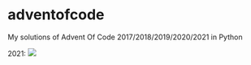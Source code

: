 # adventofcode
My solutions of Advent Of Code 2017/2018/2019/2020/2021 in Python

2021: ![](https://img.shields.io/badge/stars%20⭐-2-yellow)
